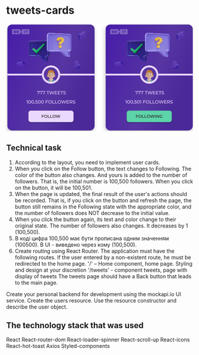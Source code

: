 # tweets-cards

![User Card](./assets/user-card.png)

## Technical task

1. According to the layout, you need to implement user cards.
2. When you click on the Follow button, the text changes to Following. The color of the button also changes. And yours is added to the number of followers. That is, the initial number is 100,500 followers. When you click on the button, it will be 100,501.
3. When the page is updated, the final result of the user's actions should be recorded. That is, if you click on the button and refresh the page, the button still remains in the Following state with the appropriate color, and the number of followers does NOT decrease to the initial value.
4. When you click the button again, its text and color change to their original state. The number of followers also changes. It decreases by 1 (100,500).
5. В коді цифра 100,500 має бути прописана одним значенням (100500). В UI - виведено через кому (100,500).
6. Create routing using React Router. The application must have the following routes. If the user entered by a non-existent route, he must be redirected to the home page. '/' – Home component, home page. Styling and design at your discretion '/tweets' - component tweets, page with display of tweets The tweets page should have a Back button that leads to the main page.

Create your personal backend for development using the mockapi.io UI service. Create the users resource. Use the resource constructor and describe the user object.

## The technology stack that was used

React
React-router-dom
React-loader-spinner
React-scroll-up
React-icons
React-hot-toast
Axios
Styled-components
